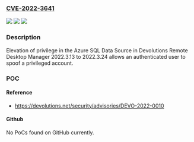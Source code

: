 ### [CVE-2022-3641](https://cve.mitre.org/cgi-bin/cvename.cgi?name=CVE-2022-3641)
![](https://img.shields.io/static/v1?label=Product&message=Remote%20Desktop%20Manager&color=blue)
![](https://img.shields.io/static/v1?label=Version&message=%3D%202022.3.13%20&color=brighgreen)
![](https://img.shields.io/static/v1?label=Vulnerability&message=n%2Fa&color=brighgreen)

### Description

Elevation of privilege in the Azure SQL Data Source in Devolutions Remote Desktop Manager 2022.3.13 to 2022.3.24 allows an authenticated user to spoof a privileged account.

### POC

#### Reference
- https://devolutions.net/security/advisories/DEVO-2022-0010

#### Github
No PoCs found on GitHub currently.

